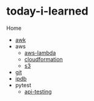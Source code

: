 # today-i-learned

Home
* [awk](awk.md)
* aws
    * [aws-lambda](aws/aws-lambda.md)
    * [cloudformation](aws/cloudformation.md)
    * [s3](aws/s3.md)
* [git](git.md)
* [ipdb](ipdb.md)
* pytest
    * [api-testing](pytest/api-testing/README.md)


